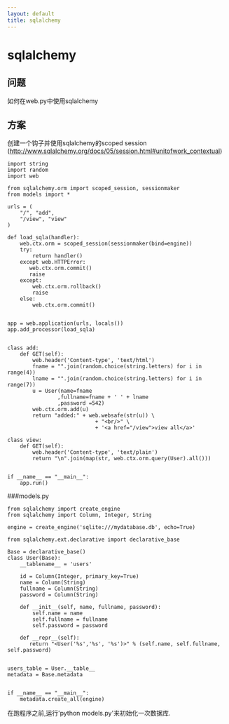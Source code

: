 ```yaml
---
layout: default
title: sqlalchemy
---
```


# sqlalchemy

## 问题

如何在web.py中使用sqlalchemy

## 方案

创建一个钩子并使用sqlalchemy的scoped session
(http://www.sqlalchemy.org/docs/05/session.html#unitofwork_contextual)


    import string
    import random
    import web

    from sqlalchemy.orm import scoped_session, sessionmaker
    from models import *

    urls = (
        "/", "add",
        "/view", "view"
    )

    def load_sqla(handler):
        web.ctx.orm = scoped_session(sessionmaker(bind=engine))
        try:
            return handler()
        except web.HTTPError:
           web.ctx.orm.commit()
           raise
        except:
            web.ctx.orm.rollback()
            raise
        else:
            web.ctx.orm.commit()


    app = web.application(urls, locals())
    app.add_processor(load_sqla)


    class add:
        def GET(self):
            web.header('Content-type', 'text/html')
            fname = "".join(random.choice(string.letters) for i in range(4))
            lname = "".join(random.choice(string.letters) for i in range(7))
            u = User(name=fname
                    ,fullname=fname + ' ' + lname
                    ,password =542)
            web.ctx.orm.add(u)
            return "added:" + web.websafe(str(u)) \
                                + "<br/>" \
                                + '<a href="/view">view all</a>'

    class view:
        def GET(self):
            web.header('Content-type', 'text/plain')
            return "\n".join(map(str, web.ctx.orm.query(User).all()))


    if __name__ == "__main__":
        app.run()


###models.py

    from sqlalchemy import create_engine
    from sqlalchemy import Column, Integer, String

    engine = create_engine('sqlite:///mydatabase.db', echo=True)

    from sqlalchemy.ext.declarative import declarative_base

    Base = declarative_base()
    class User(Base):
        __tablename__ = 'users'

        id = Column(Integer, primary_key=True)
        name = Column(String)
        fullname = Column(String)
        password = Column(String)

        def __init__(self, name, fullname, password):
            self.name = name
            self.fullname = fullname
            self.password = password

        def __repr__(self):
           return "<User('%s','%s', '%s')>" % (self.name, self.fullname, self.password)


    users_table = User.__table__
    metadata = Base.metadata


    if __name__ == "__main__":
        metadata.create_all(engine)


在跑程序之前,运行'python models.py'来初始化一次数据库.